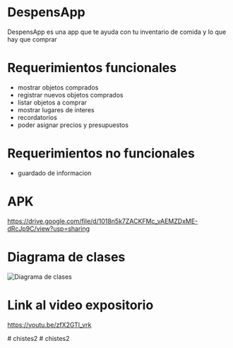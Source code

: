 # DespensApp
DespensApp es una app que te ayuda con tu inventario de comida y lo que hay que comprar

# Requerimientos funcionales
- mostrar objetos comprados
- registrar nuevos objetos comprados
- listar objetos a comprar
- mostrar lugares de interes
- recordatorios
- poder asignar precios y presupuestos
# Requerimientos no funcionales
- guardado de informacion
# APK
https://drive.google.com/file/d/1018n5k7ZACKFMc_vAEMZDxME-dRcJp9C/view?usp=sharing
# Diagrama de clases
![Diagrama de clases](https://i.imgur.com/g09WH0K.png)
# Link al video expositorio
https://youtu.be/zfX2GTl_vrk


#   c h i s t e s 2  
 #   c h i s t e s 2  
 
